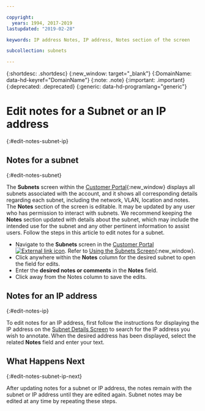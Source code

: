 ```yaml
---

copyright:
  years: 1994, 2017-2019
lastupdated: "2019-02-28"

keywords: IP address Notes, IP address, Notes section of the screen

subcollection: subnets

---
```


{:shortdesc: .shortdesc}
{:new_window: target="_blank"}
{:DomainName: data-hd-keyref="DomainName"}
{:note: .note}
{:important: .important}
{:deprecated: .deprecated}
{:generic: data-hd-programlang="generic"}

# Edit notes for a Subnet or an IP address
{:#edit-notes-subnet-ip}

## Notes for a subnet
{:#edit-notes-subnet}

The **Subnets** screen within the [Customer Portal](https://{DomainName}/){:new_window} displays all subnets associated with the account, and it shows all corresponding details regarding each subnet, including the network, VLAN, location and notes. The **Notes** section of the screen is editable. It may be updated by any user who has permission to interact with subnets. We recommend keeping the **Notes** section updated with details about the subnet, which may include the intended use for the subnet and any other pertinent information to assist users. Follow the steps in this article to edit notes for a subnet.

* Navigate to the **Subnets** screen in the [Customer Portal ![External link icon](../../icons/launch-glyph.svg "External link icon")](https://{DomainName}/). Refer to [Using the Subnets Screen](/docs/infrastructure/subnets?topic=subnets-view-subnet-details){:new_window}.
* Click anywhere within the **Notes** column for the desired subnet to open the field for edits.
* Enter the **desired notes or comments** in the **Notes** field.
* Click away from the Notes column to save the edits.

## Notes for an IP address
{:#edit-notes-ip}

To edit notes for an IP address, first follow the instructions for displaying the IP address on the [Subnet Details Screen](/docs/infrastructure/subnets?topic=subnets-filter-ip-addresses-on-the-subnet-details-screen) to search for the IP address you wish to annotate. When the desired address has been displayed, select the related **Notes** field and enter your text.

## What Happens Next
{:#edit-notes-subnet-ip-next}

After updating notes for a subnet or IP address, the notes remain with the subnet or IP address until they are edited again. Subnet notes may be edited at any time by repeating these steps.

